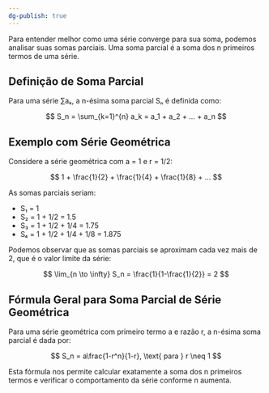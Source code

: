```yaml
---
dg-publish: true
---
```


Para entender melhor como uma série converge para sua soma, podemos analisar suas somas parciais. Uma soma parcial é a soma dos n primeiros termos de uma série.

## Definição de Soma Parcial

Para uma série ∑aₖ, a n-ésima soma parcial Sₙ é definida como:

$$
 S_n = \sum_{k=1}^{n} a_k = a_1 + a_2 + … + a_n 
$$

## Exemplo com Série Geométrica

Considere a série geométrica com a = 1 e r = 1/2:

$$
 1 + \frac{1}{2} + \frac{1}{4} + \frac{1}{8} + … 
$$

As somas parciais seriam:

- S₁ = 1
- S₂ = 1 + 1/2 = 1.5
- S₃ = 1 + 1/2 + 1/4 = 1.75
- S₄ = 1 + 1/2 + 1/4 + 1/8 = 1.875

Podemos observar que as somas parciais se aproximam cada vez mais de 2, que é o valor limite da série:

$$
 \lim_{n \to \infty} S_n = \frac{1}{1-\frac{1}{2}} = 2 
$$

## Fórmula Geral para Soma Parcial de Série Geométrica

Para uma série geométrica com primeiro termo a e razão r, a n-ésima soma parcial é dada por:

$$
 S_n = a\frac{1-r^n}{1-r}, \text{ para } r \neq 1 
$$

Esta fórmula nos permite calcular exatamente a soma dos n primeiros termos e verificar o comportamento da série conforme n aumenta.
